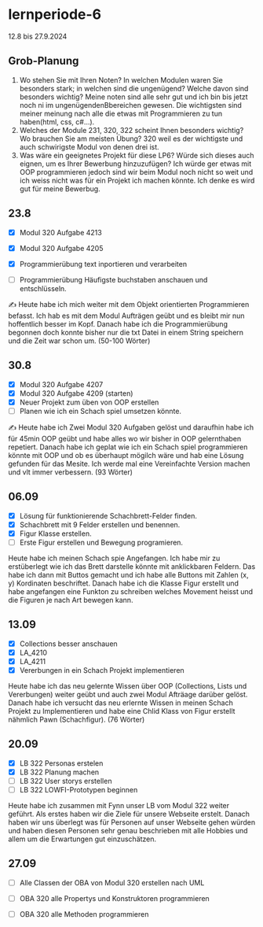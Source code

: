 # lernperiode-6

12.8 bis 27.9.2024

## Grob-Planung

1. Wo stehen Sie mit Ihren Noten? In welchen Modulen waren Sie besonders stark; in welchen sind die ungenügend? Welche davon sind besonders wichtig?
   Meine noten sind alle sehr gut und ich bin bis jetzt noch ni im ungenügendenBbereichen gewesen. Die wichtigsten sind meiner meinung nach alle die etwas mit Programmieren zu tun haben(html, css, c#...).
3. Welches der Module 231, 320, 322 scheint Ihnen besonders wichtig? Wo brauchen Sie am meisten Übung?
   320 weil es der wichtigste und auch schwirigste Modul von denen drei ist.
4. Was wäre ein geeignetes Projekt für diese LP6? Würde sich dieses auch eignen, um es Ihrer Bewerbung hinzuzufügen?
   Ich würde ger etwas mit OOP programmieren jedoch sind wir beim Modul noch nicht so weit und ich weiss nicht was für ein Projekt ich machen könnte. Ich denke es wird gut für meine Bewerbug.

## 23.8

- [x] Modul 320 Aufgabe 4213
- [x] Modul 320 Aufgabe 4205
- [x] Programmierübung text inportieren und verarbeiten
- [ ] Programmierübung Häufigste buchstaben anschauen und entschlüsseln.


✍️ Heute habe ich mich weiter mit dem Objekt orientierten Programmieren befasst. Ich hab es mit dem Modul Aufträgen geübt und es bleibt mir nun hoffentlich besser im Kopf. Danach habe ich die Programmierübung begonnen doch konnte bisher nur die txt Datei in einem String speichern und die Zeit war schon um. (50-100 Wörter)

## 30.8

- [x] Modul 320 Aufgabe 4207
- [x] Modul 320 Aufgabe 4209 (starten)
- [x] Neuer Projekt zum üben von OOP erstellen
- [ ] Planen wie ich ein Schach spiel umsetzen könnte.

✍️ Heute habe ich Zwei Modul 320 Aufgaben gelöst  und daraufhin habe ich für 45min OOP geübt und habe alles wo wir bisher in OOP gelernthaben repetiert. Danach habe ich geplat wie ich ein Schach spiel programmieren könnte mit OOP und ob es überhaupt mögilch wäre und hab eine Lösung gefunden für das Mesite. Ich werde mal eine Vereinfachte Version machen und vlt immer verbessern. (93 Wörter)

## 06.09

- [x] Lösung für funktionierende Schachbrett-Felder finden.
- [x] Schachbrett mit 9 Felder erstellen und benennen.
- [x] Figur Klasse erstellen.
- [ ] Erste Figur erstellen und Bewegung programieren.

Heute habe ich meinen Schach spie Angefangen. Ich habe mir zu erstüberlegt wie ich das Brett darstelle könnte mit anklickbaren Feldern. Das habe ich dann mit Buttos gemacht und ich habe alle Buttons mit Zahlen (x, y) Kordinaten beschriftet. Danach habe ich die Klasse Figur erstellt und habe angefangen eine Funkton zu schreiben welches Movement heisst und die Figuren je nach Art bewegen kann.

## 13.09

- [x] Collections besser anschauen
- [x] LA_4210
- [x] LA_4211
- [x] Vererbungen in ein Schach Projekt implementieren

Heute habe ich das neu gelernte Wissen über OOP (Collections, Lists und Vererbungen) weiter geübt und auch zwei Modul Afträage darüber gelöst. Danach habe ich versucht das neu erlernte Wissen in meinen Schach Projekt zu Implementieren und habe eine Chlid Klass von Figur erstellt nähmlich Pawn (Schachfigur). (76 Wörter)

## 20.09

- [x] LB 322 Personas erstelen
- [x] LB 322 Planung machen
- [ ] LB 322 User storys erstellen
- [ ] LB 322 LOWFI-Prototypen beginnen

Heute habe ich zusammen mit Fynn unser LB vom Modul 322 weiter geführt. Als erstes haben wir die Ziele für unsere Webseite erstelt. Danach haben wir uns überlegt was für Personen auf unser Webseite gehen würden und haben diesen Personen sehr genau beschrieben mit alle Hobbies und allem um die Erwartungen gut einzuschätzen.


## 27.09

- [ ] Alle Classen der OBA von Modul 320 erstellen nach UML
- [ ] OBA 320 alle Propertys und Konstruktoren programmieren
- [ ] OBA 320 alle Methoden programmieren
      

